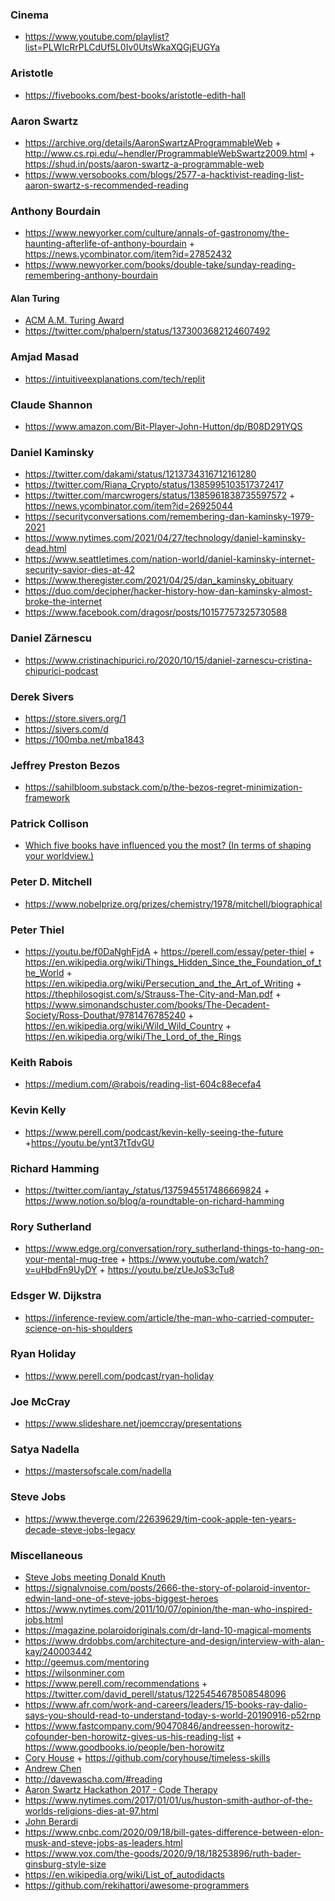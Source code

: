 ### Cinema

- https://www.youtube.com/playlist?list=PLWIcRrPLCdUf5L0Iv0UtsWkaXQGjEUGYa

### Aristotle

- https://fivebooks.com/best-books/aristotle-edith-hall

### Aaron Swartz

- https://archive.org/details/AaronSwartzAProgrammableWeb + http://www.cs.rpi.edu/~hendler/ProgrammableWebSwartz2009.html + https://shud.in/posts/aaron-swartz-a-programmable-web
- https://www.versobooks.com/blogs/2577-a-hacktivist-reading-list-aaron-swartz-s-recommended-reading

### Anthony Bourdain

- https://www.newyorker.com/culture/annals-of-gastronomy/the-haunting-afterlife-of-anthony-bourdain + https://news.ycombinator.com/item?id=27852432
- https://www.newyorker.com/books/double-take/sunday-reading-remembering-anthony-bourdain

#### Alan Turing

- [ACM A.M. Turing Award](https://www.youtube.com/user/TheOfficialACM/playlists?view=50&sort=dd&shelf_id=2)
- https://twitter.com/phalpern/status/1373003682124607492

### Amjad Masad

- https://intuitiveexplanations.com/tech/replit

### Claude Shannon

- https://www.amazon.com/Bit-Player-John-Hutton/dp/B08D291YQS

### Daniel Kaminsky

- https://twitter.com/dakami/status/1213734316712161280
- https://twitter.com/Riana_Crypto/status/1385995103517372417
- https://twitter.com/marcwrogers/status/1385961838735597572 + https://news.ycombinator.com/item?id=26925044
- https://securityconversations.com/remembering-dan-kaminsky-1979-2021
- https://www.nytimes.com/2021/04/27/technology/daniel-kaminsky-dead.html
- https://www.seattletimes.com/nation-world/daniel-kaminsky-internet-security-savior-dies-at-42
- https://www.theregister.com/2021/04/25/dan_kaminsky_obituary
- https://duo.com/decipher/hacker-history-how-dan-kaminsky-almost-broke-the-internet
- https://www.facebook.com/dragosr/posts/10157757325730588

### Daniel Zărnescu

- https://www.cristinachipurici.ro/2020/10/15/daniel-zarnescu-cristina-chipurici-podcast

### Derek Sivers

- https://store.sivers.org/1
- https://sivers.com/d
- https://100mba.net/mba1843

### Jeffrey Preston Bezos

- https://sahilbloom.substack.com/p/the-bezos-regret-minimization-framework

### Patrick Collison

- [Which five books have influenced you the most? (In terms of shaping your worldview.)](https://twitter.com/patrickc/status/929862403763798016)

### Peter D. Mitchell

- https://www.nobelprize.org/prizes/chemistry/1978/mitchell/biographical

### Peter Thiel

- https://youtu.be/f0DaNghFjdA + https://perell.com/essay/peter-thiel + https://en.wikipedia.org/wiki/Things_Hidden_Since_the_Foundation_of_the_World + https://en.wikipedia.org/wiki/Persecution_and_the_Art_of_Writing + https://thephilosogist.com/s/Strauss-The-City-and-Man.pdf + https://www.simonandschuster.com/books/The-Decadent-Society/Ross-Douthat/9781476785240 + https://en.wikipedia.org/wiki/Wild_Wild_Country + https://en.wikipedia.org/wiki/The_Lord_of_the_Rings

### Keith Rabois

- https://medium.com/@rabois/reading-list-604c88ecefa4

### Kevin Kelly

- https://www.perell.com/podcast/kevin-kelly-seeing-the-future +https://youtu.be/ynt37tTdvGU

### Richard Hamming

- https://twitter.com/iantay_/status/1375945517486669824 + https://www.notion.so/blog/a-roundtable-on-richard-hamming

### Rory Sutherland

- https://www.edge.org/conversation/rory_sutherland-things-to-hang-on-your-mental-mug-tree + https://www.youtube.com/watch?v=uHbdFn9UyDY + https://youtu.be/zUeJoS3cTu8

### Edsger W. Dijkstra

- https://inference-review.com/article/the-man-who-carried-computer-science-on-his-shoulders

### Ryan Holiday

- https://www.perell.com/podcast/ryan-holiday

### Joe McCray

- https://www.slideshare.net/joemccray/presentations

### Satya Nadella

- https://mastersofscale.com/nadella

### Steve Jobs

- https://www.theverge.com/22639629/tim-cook-apple-ten-years-decade-steve-jobs-legacy


### Miscellaneous

- [Steve Jobs meeting Donald Knuth](https://www.folklore.org/StoryView.py?story=Close_Encounters_of_the_Steve_Kind.txt)
- https://signalvnoise.com/posts/2666-the-story-of-polaroid-inventor-edwin-land-one-of-steve-jobs-biggest-heroes
- https://www.nytimes.com/2011/10/07/opinion/the-man-who-inspired-jobs.html
- https://magazine.polaroidoriginals.com/dr-land-10-magical-moments
- https://www.drdobbs.com/architecture-and-design/interview-with-alan-kay/240003442
- http://geemus.com/mentoring
- https://wilsonminer.com
- https://www.perell.com/recommendations + https://twitter.com/david_perell/status/1225454678508548096
- https://www.afr.com/work-and-careers/leaders/15-books-ray-dalio-says-you-should-read-to-understand-today-s-world-20190916-p52rnp
- https://www.fastcompany.com/90470846/andreessen-horowitz-cofounder-ben-horowitz-gives-us-his-reading-list + https://www.goodbooks.io/people/ben-horowitz
- [Cory House](http://outlierdeveloper.com/audiobooks) + https://github.com/coryhouse/timeless-skills
- [Andrew Chen](https://mail.google.com/mail/u/0/#inbox/FMfcgxwHMjqjzlnvwlxFddJZjLhsTxfr)
- http://davewascha.com/#reading
- [Aaron Swartz Hackathon 2017 - Code Therapy](https://www.youtube.com/playlist?list=PL7RY3c_PbOzFz2spZTMS3PBkNEfwXgOTW)
- https://www.nytimes.com/2017/01/01/us/huston-smith-author-of-the-worlds-religions-dies-at-97.html
- [John Berardi](https://www.precisionnutrition.com/6-books-on-coaching)
- https://www.cnbc.com/2020/09/18/bill-gates-difference-between-elon-musk-and-steve-jobs-as-leaders.html
- https://www.vox.com/the-goods/2020/9/18/18253896/ruth-bader-ginsburg-style-size
- https://en.wikipedia.org/wiki/List_of_autodidacts
- https://github.com/rekihattori/awesome-programmers